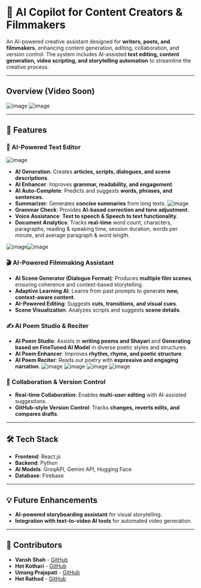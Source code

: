 # 🚀 AI Copilot for Content Creators & Filmmakers

An AI-powered creative assistant designed for **writers, poets, and filmmakers**, enhancing content generation, editing, collaboration, and version control. The system includes AI-assisted **text editing, content generation, video scripting, and storytelling automation** to streamline the creative process.

---
## Overview (Video Soon)

![image](https://github.com/user-attachments/assets/235d9188-fbcd-463e-bef2-eae6f196867b)
![image](https://github.com/user-attachments/assets/b7bfda9e-8dcb-467c-94ce-e35d05adbb31)

---
## 🌟 Features

### 📝 AI-Powered Text Editor
![image](https://github.com/user-attachments/assets/11c9db7a-ef77-4f2f-b989-136da84c4d5a)
- **AI Generation**: Creates **articles, scripts, dialogues, and scene descriptions**.
- **AI Enhancer**: Improves **grammar, readability, and engagement**.
- **AI Auto-Complete**: Predicts and suggests **words, phrases, and sentences**.
- **Summarizer**: Generates **concise summaries** from long texts.
![image](https://github.com/user-attachments/assets/07bfc787-5d52-4253-9d16-5ca3f569f698)
- **Grammar Check**: Provides **AI-based correction and tone adjustment**.
- **Voice Assistance**: **Text to speech & Speech to text functionality**.
- **Document Analytics**: Tracks **real-time** word count, characters, paragraphs, reading & speaking time, session duration, words per minute, and average paragraph & word length.
  
![image](https://github.com/user-attachments/assets/d50db848-4d92-4203-a7f9-b22bbe9f57c9)![image](https://github.com/user-attachments/assets/760b4e86-e72c-4e23-8a59-98203685cbab)
### 🎬 AI-Powered Filmmaking Assistant
- **AI Scene Generator (Dialogue Format)**: Produces **multiple film scenes**, ensuring coherence and context-based storytelling.
- **Adaptive Learning AI**: Learns from past prompts to generate **new, context-aware content**.
- **AI-Powered Editing**: Suggests **cuts, transitions, and visual cues**.
- **Scene Visualization**: Analyzes scripts and suggests **scene details**.

### ✍️ AI Poem Studio & Reciter
- **AI Poem Studio**: Assists in **writing poems and Shayari** and **Generating based on FineTuned AI Model** in diverse poetic styles and structures.
- **AI Poem Enhancer**: Improves **rhythm, rhyme, and poetic structure**.
- **AI Poem Reciter**: Reads out poetry with **expressive and engaging narration**.
![image](https://github.com/user-attachments/assets/f11c3ed1-fa8a-4a80-9f1c-c43e24db420c)
![image](https://github.com/user-attachments/assets/3292b0a1-8c5b-4767-9978-7ef5736f99a2)
![image](https://github.com/user-attachments/assets/40f1645e-7dab-4a58-b65b-3c8abb9f41c5)
![image](https://github.com/user-attachments/assets/50f098c1-debc-4086-85c2-f1979af22230)


### 🤝 Collaboration & Version Control
- **Real-time Collaboration**: Enables **multi-user editing** with AI-assisted suggestions.
- **GitHub-style Version Control**: Tracks **changes, reverts edits, and compares drafts**.

---

## 🛠️ Tech Stack
- **Frontend**: React.js
- **Backend**: Python
- **AI Models**: GroqAPI, Gemini API, Hugging Face
- **Database**: Firebase

---

## 💡 Future Enhancements
- **AI-powered storyboarding assistant** for visual storytelling.
- **Integration with text-to-video AI tools** for automated video generation.

---

## 💼 Contributors  
- **Vansh Shah** - [GitHub](https://github.com/vanshshah55)  
- **Het Kothari** - [GitHub](https://github.com/hetkothari09)  
- **Umang Prajapati** - [GitHub](https://github.com/Umang0310)  
- **Het Rathod** - [GitHub](https://github.com/HetRathod26)

